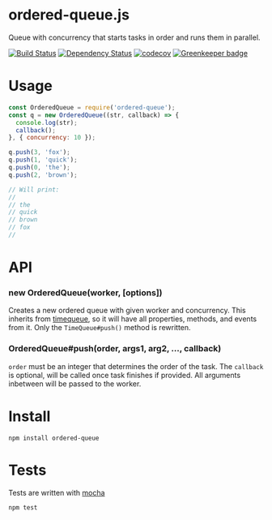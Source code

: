 # ordered-queue.js

Queue with concurrency that starts tasks in order and runs them in parallel.

[![Build Status](https://secure.travis-ci.org/fent/ordered-queue.js.svg)](http://travis-ci.org/fent/ordered-queue.js)
[![Dependency Status](https://david-dm.org/fent/ordered-queue.js.svg)](https://david-dm.org/fent/ordered-queue.js)
[![codecov](https://codecov.io/gh/fent/ordered-queue.js/branch/master/graph/badge.svg)](https://codecov.io/gh/fent/ordered-queue.js) [![Greenkeeper badge](https://badges.greenkeeper.io/fent/ordered-queue.js.svg)](https://greenkeeper.io/)

# Usage

```js
const OrderedQueue = require('ordered-queue');
const q = new OrderedQueue((str, callback) => {
  console.log(str);
  callback();
}, { concurrency: 10 });

q.push(3, 'fox');
q.push(1, 'quick');
q.push(0, 'the');
q.push(2, 'brown');

// Will print:
//
// the
// quick
// brown
// fox
//
```


# API

### new OrderedQueue(worker, [options])

Creates a new ordered queue with given worker and concurrency. This inherits from [timequeue](https://github.com/fent/timequeue.js), so it will have all properties, methods, and events from it. Only the `TimeQueue#push()` method is rewritten.

### OrderedQueue#push(order, args1, arg2, ..., callback)

`order` must be an integer that determines the order of the task. The `callback` is optional, will be called once task finishes if provided. All arguments inbetween will be passed to the worker.


# Install

    npm install ordered-queue


# Tests
Tests are written with [mocha](https://mochajs.org)

```bash
npm test
```
